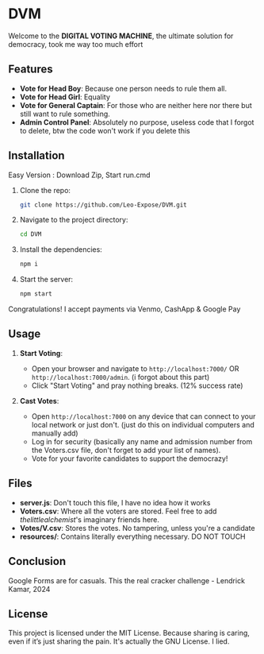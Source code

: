 # DVM

Welcome to the **DIGITAL VOTING MACHINE**, the ultimate solution for democracy, took me way too much effort

## Features

- **Vote for Head Boy**: Because one person needs to rule them all.
- **Vote for Head Girl**: Equality
- **Vote for General Captain**: For those who are neither here nor there but still want to rule something.
- **Admin Control Panel**: Absolutely no purpose, useless code that I forgot to delete, btw the code won't work if you delete this

## Installation

Easy Version : Download Zip, Start run.cmd

1. Clone the repo: 
    ```bash
    git clone https://github.com/Leo-Expose/DVM.git
    ```
2. Navigate to the project directory:
    ```bash
    cd DVM
    ```
3. Install the dependencies:
    ```bash
    npm i
    ```
4. Start the server:
    ```bash
    npm start
    ```

Congratulations! I accept payments via Venmo, CashApp & Google Pay

## Usage

1. **Start Voting**: 
   - Open your browser and navigate to `http://localhost:7000/` OR `http://localhost:7000/admin`. (i forgot about this part)
   - Click "Start Voting" and pray nothing breaks. (12% success rate)
   
2. **Cast Votes**:
   - Open `http://localhost:7000` on any device that can connect to your local network or just don't. (just do this on individual computers and manually add)
   - Log in for security (basically any name and admission number from the Voters.csv file, don't forget to add your list of names).
   - Vote for your favorite candidates to support the democrazy!


## Files

- **server.js**: Don't touch this file, I have no idea how it works
- **Voters.csv**: Where all the voters are stored. Feel free to add *thelittlealchemist*'s imaginary friends here.
- **Votes/V.csv**: Stores the votes. No tampering, unless you're a candidate
- **resources/**: Contains literally everything necessary. DO NOT TOUCH

## Conclusion

Google Forms are for casuals. 
This the real cracker challenge - Lendrick Kamar, 2024

## License

This project is licensed under the MIT License. Because sharing is caring, even if it’s just sharing the pain.
It's actually the GNU License. I lied.
